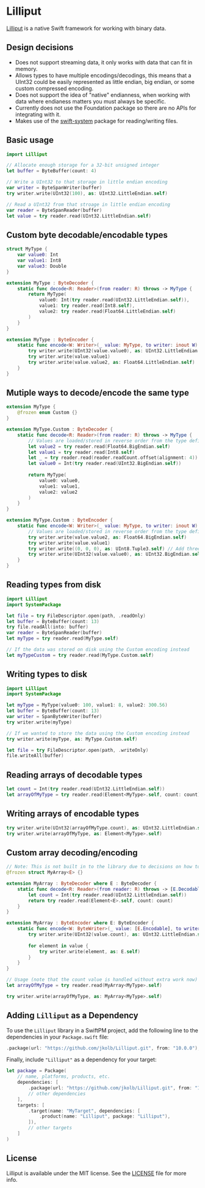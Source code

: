 # Lilliput

[Lilliput](http://en.wikipedia.org/wiki/Lilliput_and_Blefuscu) is a native Swift framework for working with binary data.

## Design decisions

* Does not support streaming data, it only works with data that can fit in memory.
* Allows types to have multiple encodings/decodings, this means that a UInt32 could be easily represented as little endian, big endian, or some custom compressed encoding.
* Does not support the idea of "native" endianness, when working with data where endianess matters you must always be specific. 
* Currently does not use the Foundation package so there are no APIs for integrating with it.
* Makes use of the [swift-system](https://github.com/apple/swift-system) package for reading/writing files.

## Basic usage

```swift
import Lilliput

// Allocate enough storage for a 32-bit unsigned integer
let buffer = ByteBuffer(count: 4)

// Write a UInt32 to that storage in little endian encoding
var writer = ByteSpanWriter(buffer)
try writer.write(UInt32(100), as: UInt32.LittleEndian.self)

// Read a UInt32 from that stroage in little endian encoding 
var reader = ByteSpanReader(buffer)
let value = try reader.read(UInt32.LittleEndian.self)
```

## Custom byte decodable/encodable types

```swift
struct MyType {
    var value0: Int
    var value1: Int8
    var value3: Double
}

extension MyType : ByteDecoder {
    static func decode<R: Reader>(from reader: R) throws -> MyType {
        return MyType(
            value0: Int(try reader.read(UInt32.LittleEndian.self)),
            value1: try reader.read(Int8.self),
            value2: try reader.read(Float64.LittleEndian.self)
        )
    }
}

extension MyType : ByteEncoder {
    static func encode<W: Writer>(_ value: MyType, to writer: inout W) throws {
        try writer.write(UInt32(value.value0), as: UInt32.LittleEndian.self)
        try writer.write(value.value1)
        try writer.write(value.value2, as: Float64.LittleEndian.self)
    }
}
```

## Mutiple ways to decode/encode the same type

```swift
extension MyType {
    @frozen enum Custom {}
}

extension MyType.Custom : ByteDecoder {
    static func decode<R: Reader>(from reader: R) throws -> MyType {
        // Values are loaded/stored in reverse order from the type definition and using big endian
        let value2 = try reader.read(Float64.BigEndian.self)
        let value1 = try reader.read(Int8.self)
        let _ = try reader.read(reader.readCount.offset(alignment: 4)) // Make sure next read occurs after three padding bytes
        let value0 = Int(try reader.read(UInt32.BigEndian.self))
         
        return MyType(
            value0: value0,
            value1: value1,
            value2: value2
        )
    }
}

extension MyType.Custom : ByteEncoder {
    static func encode<W: Writer>(_ value: MyType, to writer: inout W) throws {
        // Values are loaded/stored in reverse order from the type definition and using big endian
        try writer.write(value.value2, as: Float64.BigEndian.self)
        try writer.write(value.value1)
        try writer.write((0, 0, 0), as: UInt8.Tuple3.self) // Add three padding bytes
        try writer.write(UInt32(value.value0), as: UInt32.BigEndian.self)
    }
}
```

## Reading types from disk

```swift
import Lilliput
import SystemPackage

let file = try FileDescriptor.open(path, .readOnly)
let buffer = ByteBuffer(count: 13)
try file.readAll(into: buffer)
var reader = ByteSpanReader(buffer)
let myType = try reader.read(MyType.self)

// If the data was stored on disk using the Custom encoding instead
let myTypeCustom = try reader.read(MyType.Custom.self)
```

## Writing types to disk
```swift
import Lilliput
import SystemPackage

let myType = MyType(value0: 100, value1: 8, value2: 300.56)
let buffer = ByteBuffer(count: 13)
var writer = SpanByteWriter(buffer)
try writer.write(myType)

// If we wanted to store the data using the Custom encoding instead
try writer.write(myType, as: MyType.Custom.self)

let file = try FileDescriptor.open(path, .writeOnly)
file.writeAll(buffer)
```

## Reading arrays of decodable types

```swift
let count = Int(try reader.read(UInt32.LittleEndian.self))
let arrayOfMyType = try reader.read(Element<MyType>.self, count: count)
```

## Writing arrays of encodable types

```swift
try writer.write(UInt32(arrayOfMyType.count), as: UInt32.LittleEndian.self)
try writer.write(arrayOfMyType, as: Element<MyType>.self)
```

## Custom array decoding/encoding

```swift
// Note: This is not built in to the library due to decisions on how to encode the count value could differ wildly across use cases.
@frozen struct MyArray<E> {}

extension MyArray : ByteDecoder where E : ByteDecoder {
    static func decode<R: Reader>(from reader: R) throws -> [E.Decodable] {
        let count = Int(try reader.read(UInt32.LittleEndian.self))
        return try reader.read(Element<E>.self, count: count)
    }
}

extension MyArray : ByteEncoder where E: ByteEncoder {
    static func encode<W: ByteWriter>(_ value: [E.Encodable], to writer: inout W) throws {
        try writer.write(UInt32(value.count), as: UInt32.LittleEndian.self)
        
        for element in value {
            try writer.write(element, as: E.self)
        }
    }
}

// Usage (note that the count value is handled without extra work now)
let arrayOfMyType = try reader.read(MyArray<MyType>.self)

try writer.write(arrayOfMyType, as: MyArray<MyType>.self)
```

## Adding `Lilliput` as a Dependency

To use the `Lilliput` library in a SwiftPM project, add the following line to the dependencies in your `Package.swift` file:

```swift
.package(url: "https://github.com/jkolb/Lilliput.git", from: "10.0.0"),
```

Finally, include `"Lilliput"` as a dependency for your target:

```swift
let package = Package(
    // name, platforms, products, etc.
    dependencies: [
        .package(url: "https://github.com/jkolb/Lilliput.git", from: "10.0.0"),
        // other dependencies
    ],
    targets: [
        .target(name: "MyTarget", dependencies: [
            .product(name: "Lilliput", package: "Lilliput"),
        ]),
        // other targets
    ]
)
```

## License

Lilliput is available under the MIT license. See the [LICENSE](LICENSE) file for more info.
